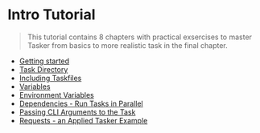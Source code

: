 # Intro Tutorial

> This tutorial contains 8 chapters with practical exsercises to master  
> Tasker from basics to more realistic task in the final chapter.

- [Getting started](./c01_getting_started/README.md)
- [Task Directory](./c02_task_directory/README.md)
- [Including Taskfiles](./c03_including_taskfiles/README.md)
- [Variables](./c04_vars/README.md)
- [Environment Variables](./c05_env_vars/README.md)
- [Dependencies - Run Tasks in Parallel](./c06_deps/README.md)
- [Passing CLI Arguments to the Task](./c07_cli_args/README.md)
- [Requests - an Applied Tasker Example](./c08_requests/README.md)
